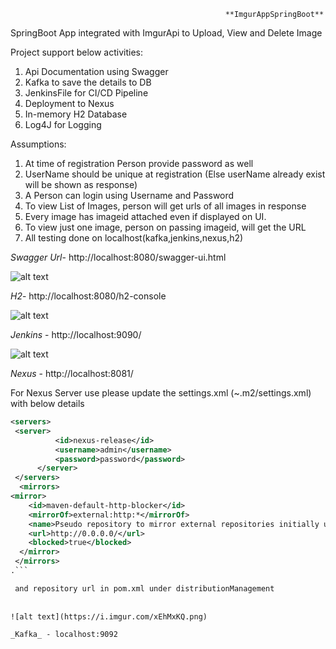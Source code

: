                                                     **ImgurAppSpringBoot**
													
SpringBoot App integrated with ImgurApi to Upload, View and Delete Image


Project support below activities:
1)  Api Documentation using Swagger
2)	Kafka to save the details to DB
3)	JenkinsFile for CI/CD Pipeline
4)	Deployment to Nexus
5)	In-memory H2 Database
6)  Log4J for Logging


Assumptions:
1.  At time of registration Person provide password as well
2.  UserName should be unique at registration (Else userName already exist will be shown as response)
3.	A Person can login using Username and Password	
4.  To view List of Images, person will get urls of all images in response
5.  Every image has imageid attached even if displayed on UI.
6.  To view just one image, person on passing imageid, will get the URL
7.  All testing done on localhost(kafka,jenkins,nexus,h2)




 _Swagger Url_- http://localhost:8080/swagger-ui.html
 
 ![alt text](https://i.imgur.com/NT8nEgd.png)
 
  _H2_- http://localhost:8080/h2-console
  
  ![alt text](https://i.imgur.com/Nxvdzbr.png)
  
  _Jenkins_ - http://localhost:9090/
  
  ![alt text](https://i.imgur.com/MMZ44Wq.png)
  
  _Nexus_ - http://localhost:8081/
  
  For Nexus Server use please update the settings.xml (~.m2/settings.xml) with below details
  ```xml
 <servers>   
   <server>
            <id>nexus-release</id>
            <username>admin</username>
            <password>password</password>
        </server>
   </servers>
    <mirrors>
  <mirror>
      <id>maven-default-http-blocker</id>
      <mirrorOf>external:http:*</mirrorOf>
      <name>Pseudo repository to mirror external repositories initially using HTTP.</name>
      <url>http://0.0.0.0/</url>
      <blocked>true</blocked>
    </mirror>
   </mirrors>
  .```
  
   and repository url in pom.xml under distributionManagement
   
   
![alt text](https://i.imgur.com/xEhMxKQ.png)

  _Kafka_ - localhost:9092



 

